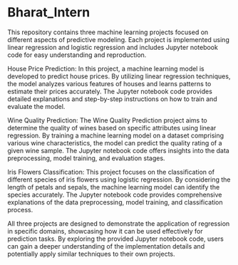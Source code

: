  # Bharat_Intern
This  repository contains three machine learning projects focused on different aspects of predictive modeling. 
Each project is implemented using linear regression and logistic regression  and includes Jupyter notebook code for easy understanding and reproduction.

House Price Prediction:
    In this project, a machine learning model is developed to predict house prices. By utilizing linear regression techniques,
    the model analyzes various features of houses and learns patterns to estimate their prices accurately. 
    The Jupyter notebook code provides detailed explanations and step-by-step instructions on how to train and evaluate the model.

Wine Quality Prediction:
    The Wine Quality Prediction project aims to determine the quality of wines based on specific attributes using linear regression.
    By training a machine learning model on a dataset comprising various wine characteristics, the model can predict the quality rating of a given wine sample. 
    The Jupyter notebook code offers insights into the data preprocessing, model training, and evaluation stages.

Iris Flowers Classification:
    This project focuses on the classification of different species of iris flowers using logistic regression.
    By considering the length of petals and sepals, the machine learning model can identify the species accurately.
    The Jupyter notebook code provides comprehensive explanations of the data preprocessing, model training, and classification process.

All three projects are designed to demonstrate the application of  regression in specific domains, showcasing how it can be used effectively for prediction tasks.
By exploring the provided Jupyter notebook code, users can gain a deeper understanding of the implementation details and potentially apply similar techniques to their own projects.
